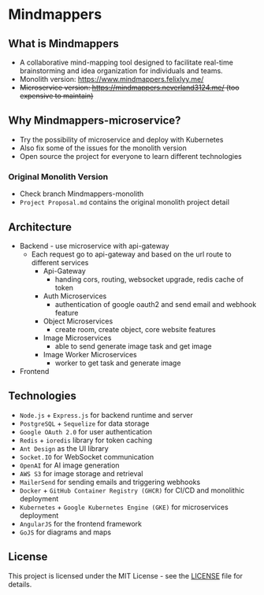# Mindmappers

## What is Mindmappers
- A collaborative mind-mapping tool designed to facilitate real-time brainstorming and idea organization for individuals and teams.
- Monolith version: https://www.mindmappers.felixlyy.me/
- <s>Microservice version: https://mindmappers.neverland3124.me/ (too expensive to maintain)</s>

## Why Mindmappers-microservice?
- Try the possibility of microservice and deploy with Kubernetes
- Also fix some of the issues for the monolith version
- Open source the project for everyone to learn different technologies

### Original Monolith Version
- Check branch Mindmappers-monolith
- `Project Proposal.md` contains the original monolith project detail

## Architecture
- Backend - use microservice with api-gateway
  - Each request go to api-gateway and based on the url route to different services
    - Api-Gateway
      - handing cors, routing, websocket upgrade, redis cache of token
    - Auth Microservices
      - authentication of google oauth2 and send email and webhook feature
    - Object Microservices
      - create room, create object, core website features
    - Image Microservices
      - able to send generate image task and get image
    - Image Worker Microservices
      - worker to get task and generate image
- Frontend
  
## Technologies
- `Node.js` + `Express.js` for backend runtime and server
- `PostgreSQL` + `Sequelize` for data storage
- `Google OAuth 2.0` for user authentication
- `Redis` + `ioredis` library for token caching
- `Ant Design` as the UI library
- `Socket.IO` for WebSocket communication
- `OpenAI` for AI image generation
- `AWS S3` for image storage and retrieval
- `MailerSend` for sending emails and triggering webhooks
- `Docker` + `GitHub Container Registry (GHCR)` for CI/CD and monolithic deployment
- `Kubernetes` + `Google Kubernetes Engine (GKE)` for microservices deployment
- `AngularJS` for the frontend framework
- `GoJS` for diagrams and maps

## License

This project is licensed under the MIT License - see the [LICENSE](LICENSE) file for details.
